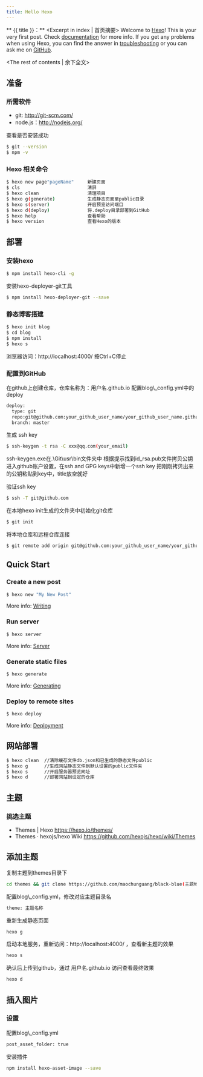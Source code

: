 ```yaml
---
title: Hello Hexo
---
```

** {{ title }}：** <Excerpt in index | 首页摘要>
Welcome to [Hexo](https://hexo.io/)! This is your very first post. Check [documentation](https://hexo.io/docs/) for more info. If you get any problems when using Hexo, you can find the answer in [troubleshooting](https://hexo.io/docs/troubleshooting.html) or you can ask me on [GitHub](https://github.com/hexojs/hexo/issues).
<!-- more -->
<The rest of contents | 余下全文>

## 准备

### 所需软件

* git: http://git-scm.com/
* node.js：http://nodejs.org/

查看是否安装成功

``` bash
$ git --version
$ npm -v
```

### Hexo 相关命令
``` bash
$ hexo new page"pageName"     新建页面
$ cls                         清屏
$ hexo clean                  清理项目
$ hexo g(generate)            生成静态页面至public目录
$ hexo s(server)              开启预览访问端口
$ hexo d(deploy)              将.deploy目录部署到GitHub
$ hexo help                   查看帮助
$ hexo version                查看Hexo的版本
```

## 部署

### 安装hexo

``` bash
$ npm install hexo-cli -g
```

安装hexo-deployer-git工具
``` bash
$ npm install hexo-deployer-git --save
```

### 静态博客搭建
``` bash
$ hexo init blog
$ cd blog
$ npm install
$ hexo s
```
浏览器访问：http://localhost:4000/ 
按Ctrl+C停止</br> 

### 配置到GitHub

在github上创建仓库，仓库名称为：用户名.github.io
配置blog\\_config.yml中的deploy

``` bash
deploy:
  type: git
  repo:git@github.com:your_github_user_name/your_github_user_name.github.io.git
  branch: master
```

生成 ssh key
``` bash
$ ssh-keygen -t rsa -C xxx@qq.com(your_email)
```
ssh-keygen.exe在.\Git\usr\bin文件夹中
根据提示找到id_rsa.pub文件拷贝公钥
进入github账户设置，在ssh and GPG keys中新增一个ssh key
把刚刚拷贝出来的公钥粘贴到key中，title放空就好</br>

验证ssh key
``` bash
$ ssh -T git@github.com
```

在本地hexo init生成的文件夹中初始化git仓库
``` bash
$ git init
```
将本地仓库和远程仓库连接
``` bash
$ git remote add origin git@github.com:your_github_user_name/your_github_user_name.github.io.git
```

## Quick Start

### Create a new post

``` bash
$ hexo new "My New Post"
```

More info: [Writing](https://hexo.io/docs/writing.html)

### Run server

``` bash
$ hexo server
```

More info: [Server](https://hexo.io/docs/server.html)

### Generate static files

``` bash
$ hexo generate
```

More info: [Generating](https://hexo.io/docs/generating.html)

### Deploy to remote sites

``` bash
$ hexo deploy
```

More info: [Deployment](https://hexo.io/docs/deployment.html)


## 网站部署

``` bash
$ hexo clean  //清除缓存文件db.json和已生成的静态文件public
$ hexo g      //生成网站静态文件到默认设置的public文件夹
$ hexo s      //开启服务器预览网址
$ hexo d      //部署网站到设定的仓库
```



## 主题

### 挑选主题
* Themes | Hexo https://hexo.io/themes/
* Themes · hexojs/hexo Wiki https://github.com/hexojs/hexo/wiki/Themes

## 添加主题
复制主题到themes目录下
``` bash
cd themes && git clone https://github.com/maochunguang/black-blue(主题地址)
```

配置blog\\_config.yml，修改对应主题目录名
``` bash
theme: 主题名称
```

重新生成静态页面
``` bash
hexo g
```
启动本地服务，重新访问：http://localhost:4000/ ，查看新主题的效果
``` bash
hexo s
```
确认后上传到github，通过 用户名.github.io 访问查看最终效果
``` bash
hexo d
```

## 插入图片

### 设置
配置blog\\_config.yml

``` bash
post_asset_folder: true
```
安装插件
``` bash
npm install hexo-asset-image --save
```